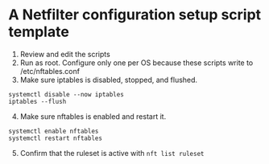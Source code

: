 # A Netfilter configuration setup script template

1. Review and edit the scripts
2. Run as root. Configure only one per OS because these scripts write to /etc/nftables.conf
3. Make sure iptables is disabled, stopped, and flushed.
```
systemctl disable --now iptables
iptables --flush
```
4. Make sure nftables is enabled and restart it.
```
systemctl enable nftables
systemctl restart nftables
```
5. Confirm that the ruleset is active with `nft list ruleset`

